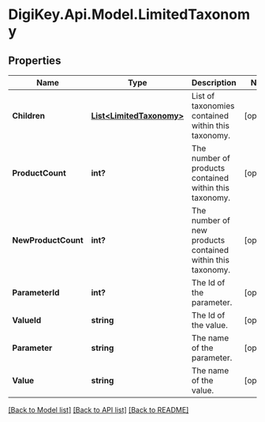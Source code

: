 # DigiKey.Api.Model.LimitedTaxonomy
## Properties

Name | Type | Description | Notes
------------ | ------------- | ------------- | -------------
**Children** | [**List&lt;LimitedTaxonomy&gt;**](LimitedTaxonomy.md) | List of taxonomies contained within this taxonomy. | [optional] 
**ProductCount** | **int?** | The number of products contained within this taxonomy. | [optional] 
**NewProductCount** | **int?** | The number of new products contained within this taxonomy. | [optional] 
**ParameterId** | **int?** | The Id of the parameter. | [optional] 
**ValueId** | **string** | The Id of the value. | [optional] 
**Parameter** | **string** | The name of the parameter. | [optional] 
**Value** | **string** | The name of the value. | [optional] 

[[Back to Model list]](../README.md#documentation-for-models) [[Back to API list]](../README.md#documentation-for-api-endpoints) [[Back to README]](../README.md)

